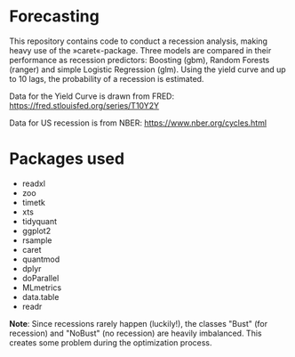 # Forecasting
This repository contains code to conduct a recession analysis, making heavy use of the »caret«-package. Three models are compared in their performance as recession predictors: Boosting (gbm), Random Forests (ranger) and simple Logistic Regression (glm). Using the yield curve and up to 10 lags, the probability of a recession is estimated.

Data for the Yield Curve is drawn from FRED:
https://fred.stlouisfed.org/series/T10Y2Y

Data for US recession is from NBER:
https://www.nber.org/cycles.html

# Packages used 
* readxl
* zoo
* timetk
* xts
* tidyquant
* ggplot2
* rsample
* caret
* quantmod
* dplyr
* doParallel
* MLmetrics
* data.table
* readr

**Note**: Since recessions rarely happen (luckily!), the classes "Bust" (for recession) and "NoBust" (no recession) are heavily imbalanced. This creates some problem during the optimization process. 
